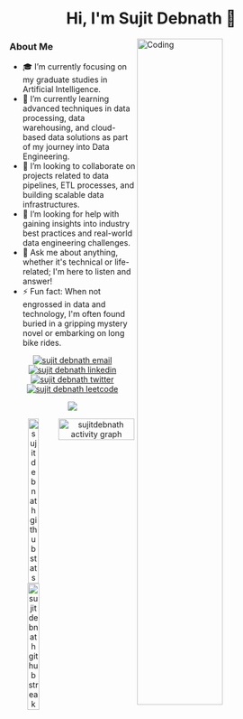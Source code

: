 <h1 align="center">Hi, I'm Sujit Debnath 👋</h1>
<img align="right" alt="Coding" src="https://cdn.dribbble.com/users/1162077/screenshots/3848914/programmer.gif" width="55%"/>

<h3 align="left">About Me</h3>
<ul>
  <li>🎓 I’m currently focusing on my graduate studies in Artificial Intelligence.</li>
  <li>🌱 I’m currently learning advanced techniques in data processing, data warehousing, and cloud-based data solutions as part of my journey into Data Engineering.</li>
  <li>👥 I’m looking to collaborate on projects related to data pipelines, ETL processes, and building scalable data infrastructures.</li>
  <li>🤝 I’m looking for help with gaining insights into industry best practices and real-world data engineering challenges.</li>
  <li>💬 Ask me about anything, whether it's technical or life-related; I'm here to listen and answer!</li>
  <li>⚡ Fun fact: When not engrossed in data and technology, I'm often found buried in a gripping mystery novel or embarking on long bike rides.</li>
</ul>

<p align="center">
  <a href="mailto:sujit.debnath.bd@gmail.com" target="blank"><img align="center" src="https://img.shields.io/badge/Gmail-D14836?style=for-the-badge&logo=gmail&logoColor=white" alt="sujit debnath email"/></a>
  <a href="https://www.linkedin.com/in/sujit-debnath" target="blank"><img align="center" src="https://img.shields.io/badge/LinkedIn-0077B5?style=for-the-badge&logo=linkedin&logoColor=white&link=https://www.linkedin.com/in/sujit-debnath" alt="sujit debnath linkedin"/></a>
  <a href="https://twitter.com/SujitDeb007" target="blank"><img align="center" src="https://img.shields.io/badge/Twitter-1DA1F2?style=for-the-badge&logo=twitter&logoColor=white&link=https://twitter.com/SujitDeb007" alt="sujit debnath twitter"/></a>
  <a href="https://www.leetcode.com/sujit-debnath" target="blank"><img align="center" src="https://img.shields.io/badge/dynamic/json?style=for-the-badge&labelColor=black&color=%23ffa116&label=Solved&query=solvedOverTotal&url=https%3A%2F%2Fleetcode-badge.vercel.app%2Fapi%2Fusers%2Fsujit-debnath&logo=leetcode&logoColor=yellow" alt="sujit debnath leetcode"/></a>
</p>

<p align="center"><img src="https://profile-counter.glitch.me/sujitdebnath/count.svg" /></p>

<div align="center" style="display: flex; justify-content: space-between; align-items: flex-start;">
  <div style="flex: 1;">
    <img class="img" src="https://github-readme-stats.vercel.app/api?username=sujitdebnath&show_icons=true&locale=en" alt="sujitdebnath github stats" width="47%" />
    <img class="img" src="https://github-readme-streak-stats.herokuapp.com/?user=sujitdebnath" alt="sujitdebnath github streak" width="50%" />
  </div>
  <img src="https://github-readme-activity-graph.vercel.app/graph?username=sujitdebnath&theme=github-compact&color=27374D&title_color=27374D&line=1D5D9B&point=0A6EBD&area=true&area_color=068FFF" alt="sujitdebnath activity graph" style="width: 98%; height: auto;">
</div>

<!-- <img align="left" src="https://github-readme-stats.vercel.app/api/top-langs?username=sujitdebnath&show_icons=true&locale=en&layout=donut" alt="sujitdebnath" /> -->
